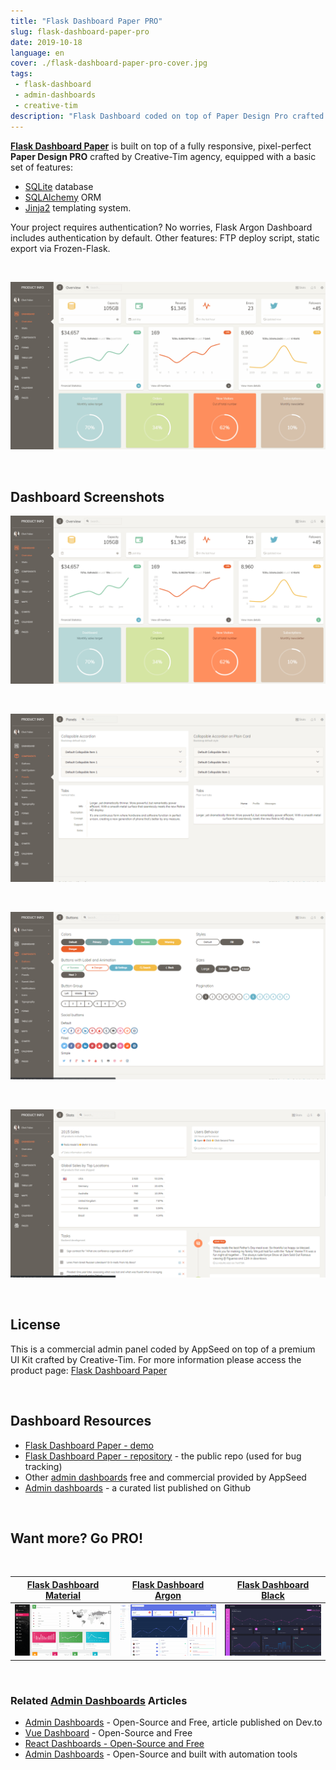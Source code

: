 ```yaml
---
title: "Flask Dashboard Paper PRO"
slug: flask-dashboard-paper-pro
date: 2019-10-18
language: en
cover: ./flask-dashboard-paper-pro-cover.jpg
tags:
 - flask-dashboard
 - admin-dashboards
 - creative-tim
description: "Flask Dashboard coded on top of Paper Design Pro crafted by Creative-Tim."
---
```


**[Flask Dashboard Paper](https://appseed.us/admin-dashboards/flask-dashboard-paper-pro)** is built on top of a fully responsive, pixel-perfect **Paper  Design PRO** crafted by Creative-Tim agency, equipped with a basic set of features: 

- [SQLite](https://www.sqlite.org/index.html) database 
- [SQLAlchemy](https://flask-sqlalchemy.palletsprojects.com/en/2.x/) ORM
- [Jinja2](http://jinja.pocoo.org/docs/2.10/) templating system. 

Your project requires authentication? No worries, Flask Argon Dashboard includes authentication by default. 
Other features: FTP deploy script, static export via Frozen-Flask.

<br />

[![Flask Dashboard Paper - Gif animated intro.](https://raw.githubusercontent.com/app-generator/static/master/products/flask-dashboard-paper-pro-intro.gif)](https://www.youtube.com/watch?v=Idplk6t7LmE "Flask Dashboard Paper")

<br />

## Dashboard Screenshots

![Flask Dashboard Paper Pro - App Screen.](https://raw.githubusercontent.com/app-generator/static/master/products/flask-dashboard-paper-pro-screen.png)

<br />

![Flask Dashboard Paper Pro - App Screen.](https://raw.githubusercontent.com/app-generator/static/master/products/flask-dashboard-paper-pro-screen-2.png)

<br />

![Flask Dashboard Paper Pro - App Screen.](https://raw.githubusercontent.com/app-generator/static/master/products/flask-dashboard-paper-pro-screen-1.png)

<br />

![Flask Dashboard Paper Pro - App Screen.](https://raw.githubusercontent.com/app-generator/static/master/products/flask-dashboard-paper-pro-screen-3.png)

<br />

## License

This is a commercial admin panel coded by AppSeed on top of a premium UI Kit crafted by Creative-Tim.
For more information please access the product page: [Flask Dashboard Paper](https://appseed.us/admin-dashboards/flask-dashboard-paper-pro) 

<br />

## Dashboard Resources

- [Flask Dashboard Paper - demo](https://flask-dashboard-paper-pro.appseed.us/) 
- [Flask Dashboard Paper - repository](https://github.com/app-generator/flask-dashboard-paper-pro) - the public repo (used for bug tracking) 
- Other [admin dashboards](https://appseed.us/admin-dashboards) free and commercial provided by AppSeed   
- [Admin dashboards](https://appseed.us/admin-dashboards) - a curated list published on Github  

<br />

## Want more? Go PRO!

<br />

| [Flask Dashboard Material](https://appseed.us/admin-dashboards/flask-dashboard-material-pro) | [Flask Dashboard Argon](https://appseed.us/admin-dashboards/flask-dashboard-argon-pro) | [Flask Dashboard Black](https://appseed.us/admin-dashboards/flask-dashboard-black-pro) |
| --- | --- | --- |
| [![Flask Dashboard Material PRO](https://raw.githubusercontent.com/app-generator/static/master/products/flask-dashboard-material-pro-intro.gif)](https://appseed.us/admin-dashboards/flask-dashboard-material-pro)  | [![Flask Dashboard Argon PRO](https://raw.githubusercontent.com/app-generator/static/master/products/flask-dashboard-argon-pro-intro.gif)](https://appseed.us/admin-dashboards/flask-dashboard-argon-pro) | [![Flask Dashboard Black PRO](https://raw.githubusercontent.com/app-generator/static/master/products/flask-dashboard-black-pro-intro.gif)](https://appseed.us/admin-dashboards/flask-dashboard-black-pro)

<br />

### Related [Admin Dashboards](https://appseed.us/admin-dashboards/) Articles

- [Admin Dashboards](https://dev.to/sm0ke/admin-dashboards-open-source-and-free-4aep) - Open-Source and Free, article published on Dev.to
- [Vue Dashboard](https://dev.to/sm0ke/vue-dashboard-open-source-apps-1gd1) - Open-Source and Free
- [React Dashboards - Open-Source and Free](https://dev.to/sm0ke/react-dashboards-open-source-apps-1c7j)
- [Admin Dashboards](https://blog.appseed.us/admin-dashboards-open-source-built-with-automation-tools/) - Open-Source and built with automation tools
